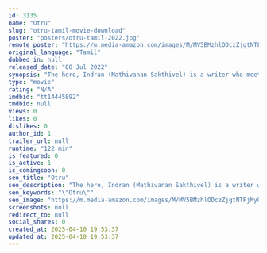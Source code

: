 ```yaml
---
id: 3135
name: "Otru"
slug: "otru-tamil-movie-download"
poster: "posters/otru-tamil-2022.jpg"
remote_poster: "https://m.media-amazon.com/images/M/MV5BMzhlODczZjgtNTFjMy00MDkzLTk1ZWQtMmE5NzlhNDI2MzkwXkEyXkFqcGdeQXVyNTIwODIyMTE@._V1_SX300.jpg"
original_language: "Tamil"
dubbed_in: null
released_date: "08 Jul 2022"
synopsis: "The hero, Indran (Mathivanan Sakthivel) is a writer who meets a blind girl, Pramila (Mahashri). Indran uses the issues that Pramila have as a plot for his novel. In this journey he explores some thrilling events."
type: "movie"
rating: "N/A"
imdbid: "tt14445892"
tmdbid: null
views: 0
likes: 0
dislikes: 0
author_id: 1
trailer_url: null
runtime: "122 min"
is_featured: 0
is_active: 1
is_comingsoon: 0
seo_title: "Otru"
seo_description: "The hero, Indran (Mathivanan Sakthivel) is a writer who meets a blind girl, Pramila (Mahashri). Indran uses the issues that Pramila have as a plot for his novel. In this journey he explores some thrilling events."
seo_keywords: "\"Otru\""
seo_image: "https://m.media-amazon.com/images/M/MV5BMzhlODczZjgtNTFjMy00MDkzLTk1ZWQtMmE5NzlhNDI2MzkwXkEyXkFqcGdeQXVyNTIwODIyMTE@._V1_SX300.jpg"
screenshots: null
redirect_to: null
social_shares: 0
created_at: 2025-04-10 19:53:37
updated_at: 2025-04-10 19:53:37
---
```


